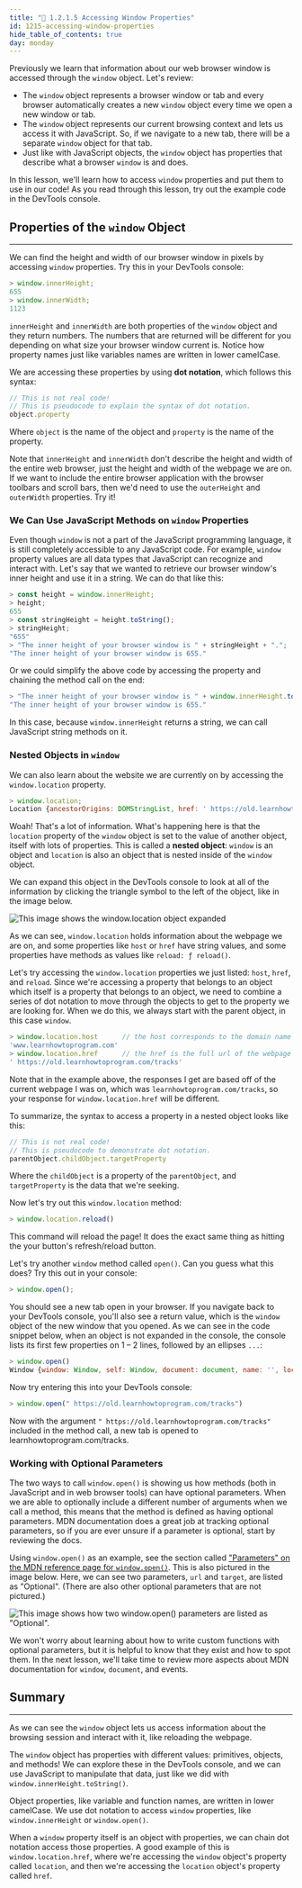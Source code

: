 ```yaml
---
title: "📓 1.2.1.5 Accessing Window Properties"
id: 1215-accessing-window-properties
hide_table_of_contents: true
day: monday
---
```


Previously we learn that information about our web browser window is accessed through the `window` object. Let's review:

* The `window` object represents a browser window or tab and every browser automatically creates a new `window` object every time we open a new window or tab. 
* The `window` object represents our current browsing context and lets us access it with JavaScript. So, if we navigate to a new tab, there will be a separate `window` object for that tab.
* Just like with JavaScript objects, the `window` object has properties that describe what a browser `window` is and does. 

In this lesson, we'll learn how to access `window` properties and put them to use in our code! As you read through this lesson, try out the example code in the DevTools console.

## Properties of the `window` Object
---

We can find the height and width of our browser window in pixels by accessing `window` properties. Try this in your DevTools console:

```js
> window.innerHeight;
655
> window.innerWidth;
1123
```

`innerHeight` and `innerWidth` are both properties of the `window` object and they return numbers. The numbers that are returned will be different for you depending on what size your browser window current is. Notice how property names just like variables names are written in lower camelCase. 

We are accessing these properties by using **dot notation**, which follows this syntax:

```js
// This is not real code! 
// This is pseudocode to explain the syntax of dot notation.
object.property 
```

Where `object` is the name of the object and `property` is the name of the property.

Note that `innerHeight` and `innerWidth` don't describe the height and width of the entire web browser, just the height and width of the webpage we are on. If we want to include the entire browser application with the browser toolbars and scroll bars, then we'd need to use the `outerHeight` and `outerWidth` properties. Try it!

### We Can Use JavaScript Methods on `window` Properties

Even though `window` is not a part of the JavaScript programming language, it is still completely accessible to any JavaScript code. For example, `window` property values are all data types that JavaScript can recognize and interact with. Let's say that we wanted to retrieve our browser window's inner height and use it in a string. We can do that like this:

```js
> const height = window.innerHeight;
> height;
655
> const stringHeight = height.toString();
> stringHeight;
"655"
> "The inner height of your browser window is " + stringHeight + ".";
"The inner height of your browser window is 655."
```

Or we could simplify the above code by accessing the property and chaining the method call on the end:

```js
> "The inner height of your browser window is " + window.innerHeight.toString() + ".";
"The inner height of your browser window is 655."
```

In this case, because `window.innerHeight` returns a string, we can call JavaScript string methods on it.

### Nested Objects in `window`

We can also learn about the website we are currently on by accessing the `window.location` property. 

```js
> window.location;
Location {ancestorOrigins: DOMStringList, href: ' https://old.learnhowtoprogram.com/introduction-to-…/getting-started-at-epicodus/learn-how-to-program', origin: ' https://old.learnhowtoprogram.com', protocol: 'https:', host: 'www.learnhowtoprogram.com', …}
```

Woah! That's a lot of information. What's happening here is that the `location` property of the `window` object is set to the value of another object, itself with lots of properties. This is called a **nested object**: `window` is an object and `location` is also an object that is nested inside of the `window` object.

We can expand this object in the DevTools console to look at all of the information by clicking the triangle symbol to the left of the object, like in the image below.

![This image shows the window.location object expanded](https://learnhowtoprogram.s3.us-west-2.amazonaws.com/new-section2-js-and-web-browsers/window-location-expanded.png)

As we can see, `window.location` holds information about the webpage we are on, and some properties like `host` or `href` have string values, and some properties have methods as values like `reload: ƒ reload()`.

Let's try accessing the `window.location` properties we just listed: `host`, `href`, and `reload`. Since we're accessing a property that belongs to an object which itself is a property that belongs to an object, we need to combine a series of dot notation to move through the objects to get to the property we are looking for. When we do this, we always start with the parent object, in this case `window`.

```js
> window.location.host      // the host corresponds to the domain name of the site
'www.learnhowtoprogram.com'
> window.location.href      // the href is the full url of the webpage you are on
' https://old.learnhowtoprogram.com/tracks'
```

Note that in the example above, the responses I get are based off of the current webpage I was on, which was `learnhowtoprogram.com/tracks`, so your response for `window.location.href` will be different.

To summarize, the syntax to access a property in a nested object looks like this:

```js
// This is not real code!
// This is pseudocode to demonstrate dot notation.
parentObject.childObject.targetProperty
```

Where the `childObject` is a property of the `parentObject`, and `targetProperty` is the data that we're seeking.

Now let's try out this `window.location` method:

```js
> window.location.reload()
```

This command will reload the page! It does the exact same thing as hitting the your button's refresh/reload button.

Let's try another `window` method called `open()`. Can you guess what this does? Try this out in your console:

```js
> window.open();
```

You should see a new tab open in your browser. If you navigate back to your DevTools console, you'll also see a return value, which is the `window` object of the new window that you opened. As we can see in the code snippet below, when an object is not expanded in the console, the console lists its first few properties on 1 – 2 lines, followed by an ellipses `...`:

```js
> window.open()
Window {window: Window, self: Window, document: document, name: '', location: Location, …}
```

Now try entering this into your DevTools console:

```js
> window.open(" https://old.learnhowtoprogram.com/tracks")
```

Now with the argument `" https://old.learnhowtoprogram.com/tracks"` included in the method call, a new tab is opened to learnhowtoprogram.com/tracks. 

### Working with Optional Parameters

The two ways to call `window.open()` is showing us how methods (both in JavaScript and in web browser tools) can have optional parameters. When we are able to optionally include a different number of arguments when we call a method, this means that the method is defined as having optional parameters. MDN documentation does a great job at tracking optional parameters, so if you are ever unsure if a parameter is optional, start by reviewing the docs.

Using `window.open()` as an example, see the section called ["Parameters" on the MDN reference page for `window.open()`](https://developer.mozilla.org/en-US/docs/Web/API/Window/open#parameters). This is also pictured in the image below. Here, we can see two parameters, `url` and `target`, are listed as "Optional". (There are also other optional parameters that are not pictured.) 

![This image shows how two window.open() parameters are listed as "Optional".](https://learnhowtoprogram.s3.us-west-2.amazonaws.com/new-section2-js-and-web-browsers/optional-parameters-on-mdn-window-open.png)

We won't worry about learning about how to write custom functions with optional parameters, but it is helpful to know that they exist and how to spot them. In the next lesson, we'll take time to review more aspects about MDN documentation for `window`, `document`, and events.

## Summary
---

As we can see the `window` object lets us access information about the browsing session and interact with it, like reloading the webpage. 

The `window` object has properties with different values: primitives, objects, and methods! We can explore these in the DevTools console, and we can use JavaScript to manipulate that data, just like we did with `window.innerHeight.toString()`.

Object properties, like variable and function names, are written in lower camelCase. We use dot notation to access `window` properties, like `window.innerHeight` or `window.open()`. 

When a `window` property itself is an object with properties, we can chain dot notation access those properties. A good example of this is `window.location.href`, where we're accessing the `window` object's property called `location`, and then we're accessing the `location` object's property called `href`.
